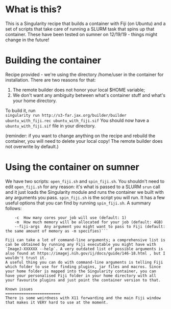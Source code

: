 What is this?
========================
This is a Singularity recipe that builds a container with Fiji (on Ubuntu) and a set of scripts that take care of running a SLURM task that spins up that container. These have been tested on sumner on 12/19/19 - things might change in the future!

Building the container
========================
Recipe provided - we're using the directory /home/user in the container for installation. There are two reasons for that: 
1) The remote builder does not honor your local $HOME variable;
2) We don't want any ambiguity between what's container stuff and what's your home directory.

To build it, run  
`singularity run http://s3-far.jax.org/builder/builder ubuntu_with_fiji.rec ubuntu_with_fiji.sif` 
You should now have a `ubuntu_with_fiji.sif` file in your directory.

(reminder: if you want to change anything on the recipe and rebuild the container, you will need to delete your local copy! The remote builder does not overwrite by default.)

Using the container on sumner
========================
We have two scripts: `open_fiji.sh` and `spin_fiji.sh`. You shouldn't need to edit `open_fiji.sh` for any reason: it's what is passed to a SLURM `srun` call and it just loads the Singularity module and runs the container we built with any arguments you pass. `spin_fiji.sh` is the script you will run. It has a few useful options that you can find by running `spin_fiji.sh`. A summary follows:
```-t  How long the job will run for (default: 10 minutes)
    -c  How many cores your job will use (default: 1)
    -m  How much memory will be allocated for your job (default: 4GB)
    --fiji-args  Any argument you might want to pass to Fiji (default: the same amount of memory as -m specifies)```

Fiji can take a lot of command-line arguments; a comprehensive list is can be obtained by running any Fiji executable you might have with `ImageJ-XXXXXX --help`. A very outdated list of possible arguments is also found at https://imagej.nih.gov/ij/docs/guide/146-18.html , but I wouldn't trust it. 
A useful thing you can do with command-line arguments is telling Fiji which folder to use for finding plugins, jar files and macros. Since your home folder is mapped into the Singularity container, you can have your personalised Fiji folder in your home directory with all your favourite plugins and just point the container version to that. 

Known issues
========================
There is some weirdness with X11 forwarding and the main Fiji window that makes it VERY hard to use at the moment. 


